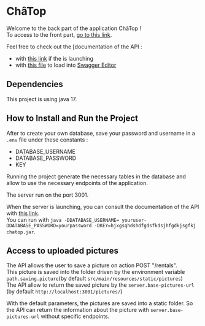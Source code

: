 # ChâTop
Welcome to the back part of the application ChâTop !  
To access to the front part, [go to this link](https://github.com/ManonAntigoneDauguet/FormationFS_projet2).

Feel free to check out the [documentation of the API :
- with [this link](http://localhost:3001/api/swagger-ui/index.html) if the is launching
- with [this file](api-docs.json) to load into [Swagger Editor](https://editor.swagger.io/)

## Dependencies

This project is using java 17.

## How to Install and Run the Project

After to create your own database, save your password and username in a `.env` file under these constants :
- DATABASE_USERNAME
- DATABASE_PASSWORD
- KEY

Running the project generate the necessary tables in the database and allow to use the necessary endpoints of the application.   

The server run on the port 3001.

When the server is launching, you can consult the documentation of the API with [this link](http://localhost:3001/api/swagger-ui/index.html).  
You can run with `java -DDATABASE_USERNAME= youruser-DDATABASE_PASSWORD=yourpassword -DKEY=hjxgsqhdshdfgdsfkdsjhfgdkjsgfkj chatop.jar`.

## Access to uploaded pictures

The API allows the user to save a picture on action POST "/rentals".  
This picture is saved into the folder driven by the environment variable `path.saving.picture`(by default `src/main/resources/static/pictures`)  
The API allow to return the saved picture by the `server.base-pictures-url` (by default `http://localhost:3001/pictures/`)

With the default parameters, the pictures are saved into a static folder. So the API can return the information about the picture with `server.base-pictures-url` without specific endpoints.